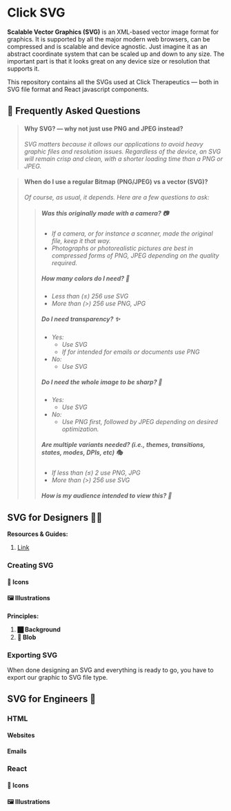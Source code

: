 # Click SVG

**Scalable Vector Graphics (SVG)** is an XML-based vector image format for graphics. It is supported by all the major modern web browsers, can be compressed and is scalable and device agnostic. Just imagine it as an abstract coordinate system that can be scaled up and down to any size. The important part is that it looks great on any device size or resolution that supports it.

This repository contains all the SVGs used at Click Therapeutics — both in SVG file format and React javascript components.

## **🤔 Frequently Asked Questions**

> #### **Why SVG? — why not just use PNG and JPEG instead?**
>
> _SVG matters because it allows our applications to avoid heavy graphic files and resolution issues. Regardless of the device, an SVG will remain crisp and clean, with a shorter loading time than a PNG or JPEG._

> #### **When do I use a regular Bitmap (PNG/JPEG) vs a vector (SVG)?**
>
> _Of course, as usual, it depends. Here are a few questions to ask:_
>
> > ##### _**Was this originally made with a camera? 📷**_
> >
> > - _If a camera, or for instance a scanner, made the original file, keep it that way._
> > - _Photographs or photorealistic pictures are best in compressed forms of PNG, JPEG depending on the quality required._
> >
> > ##### _**How many colors do I need? 🎨**_
> >
> > - _Less than (≤) 256 use SVG_
> > - _More than (>) 256 use PNG, JPG_
> >
> > ##### _**Do I need transparency? ✨**_
> >
> > - _Yes:_
> >   - _Use SVG_
> >   - _If for intended for emails or documents use PNG_
> > - _No:_
> >   - _Use SVG_
> >
> > ##### _**Do I need the whole image to be sharp? 💎**_
> >
> > - _Yes:_
> >   - _Use SVG_
> > - _No:_
> >   - _Use PNG first, followed by JPEG depending on desired optimization._
> >
> > ##### _**Are multiple variants needed? (i.e., themes, transitions, states, modes, DPIs, etc) 🎭**_
> >
> > - _If less than (≤) 2 use PNG, JPG_
> > - _More than (>) 256 use SVG_
> >
> > ##### _**How is my audience intended to view this? 👀**_

## SVG for Designers 🧑‍🎨

**Resources & Guides:**

1. [Link](#)

### Creating SVG

#### 🧩 Icons

#### 🖼 Illustrations

**Principles:**

1. **⬛︎ Background**
2. **🦠 Blob**

### Exporting SVG

When done designing an SVG and everything is ready to go, you have to export our graphic to SVG file type.

## SVG for Engineers 👷

### HTML

#### Websites

#### Emails

### React

#### 🧩 Icons

#### 🖼 Illustrations
